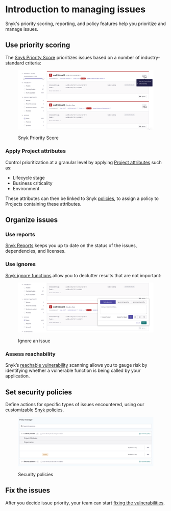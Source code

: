# Introduction to managing issues

Snyk's priority scoring, reporting, and policy features help you prioritize and manage issues.

## Use priority scoring

The [Snyk Priority Score](issue-management/priority-score.md) prioritizes issues based on a number of industry-standard criteria:

<figure><img src="../.gitbook/assets/image (121) (1) (1) (1) (1) (1) (1) (1) (1) (1) (1) (1) (1) (1) (1) (1) (1) (1) (1) (1) (1) (1) (1) (1) (1) (1) (2).png" alt="Snyk Priority Score"><figcaption><p>Snyk Priority Score</p></figcaption></figure>

### Apply Project attributes <a href="#h.r3thgse7qt7n" id="h.r3thgse7qt7n"></a>

Control prioritization at a granular level by applying [Project attributes](introduction-to-snyk-projects/project-attributes.md) such as:

* Lifecycle stage
* Business criticality
* Environment

These attributes can then be linked to Snyk [policies](policies/), to assign a policy to Projects containing these attributes.

## Organize issues

### Use reports

[Snyk Reports](snyk-reports/) keeps you up to date on the status of the issues, dependencies, and licenses.

### Use ignores

[Snyk ignore functions](issue-management/ignore-issues.md) allow you to declutter results that are not important:

<figure><img src="../.gitbook/assets/image (103) (1) (1) (1) (1) (1) (1) (1) (1) (1) (1) (1) (1) (1) (1) (1) (1) (1) (1) (1) (1) (1) (1) (1) (1) (1) (1) (1).png" alt="Ignore an issue"><figcaption><p>Ignore an issue</p></figcaption></figure>

### Assess reachability <a href="#h.ts3kx23p4m7p" id="h.ts3kx23p4m7p"></a>

Snyk’s [reachable vulnerability](issue-management/reachable-vulnerabilities.md) scanning allows you to gauge risk by identifying whether a vulnerable function is being called by your application.

## Set security policies

Define actions for specific types of issues encountered, using our customizable [Snyk policies](policies/).

<figure><img src="../.gitbook/assets/image (112) (1) (1) (1) (1) (1) (1) (1) (1) (1) (1) (2) (1) (1) (1) (1) (1) (1) (1) (1) (1) (1) (1) (1) (1) (1).png" alt="Security policies"><figcaption><p>Security policies</p></figcaption></figure>

## Fix the issues

After you decide issue priority, your team can start [fixing the vulnerabilities](../scan-application-code/snyk-open-source/starting-to-fix-vulnerabilities/).
